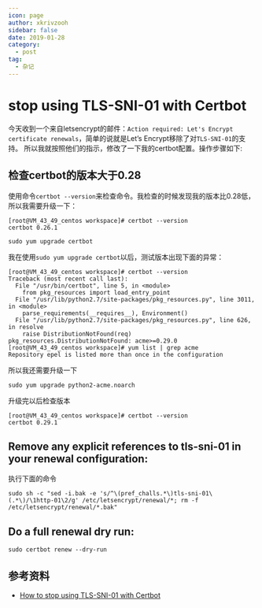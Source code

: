```yaml
---
icon: page
author: xkrivzooh
sidebar: false
date: 2019-01-28
category:
  - post
tag:
  - 杂记
---
```


# stop using TLS-SNI-01 with Certbot

今天收到一个来自letsencrypt的邮件：`Action required: Let's Encrypt certificate renewals`，简单的说就是Let’s Encrypt移除了对`TLS-SNI-01`的支持。
所以我就按照他们的指示，修改了一下我的certbot配置。操作步骤如下:

## 检查certbot的版本大于0.28

使用命令`certbot --version`来检查命令。我检查的时候发现我的版本比0.28低，所以我需要升级一下：

```shell
[root@VM_43_49_centos workspace]# certbot --version
certbot 0.26.1

sudo yum upgrade certbot
```

我在使用`sudo yum upgrade certbot`以后，测试版本出现下面的异常：

```shell
[root@VM_43_49_centos workspace]# certbot --version
Traceback (most recent call last):
  File "/usr/bin/certbot", line 5, in <module>
    from pkg_resources import load_entry_point
  File "/usr/lib/python2.7/site-packages/pkg_resources.py", line 3011, in <module>
    parse_requirements(__requires__), Environment()
  File "/usr/lib/python2.7/site-packages/pkg_resources.py", line 626, in resolve
    raise DistributionNotFound(req)
pkg_resources.DistributionNotFound: acme>=0.29.0
[root@VM_43_49_centos workspace]# yum list | grep acme
Repository epel is listed more than once in the configuration
```

所以我还需要升级一下
```shell
sudo yum upgrade python2-acme.noarch
```

升级完以后检查版本
```shell
[root@VM_43_49_centos workspace]# certbot --version
certbot 0.29.1
```

## Remove any explicit references to tls-sni-01 in your renewal configuration:

执行下面的命令

```shell
sudo sh -c "sed -i.bak -e 's/^\(pref_challs.*\)tls-sni-01\(.*\)/\1http-01\2/g' /etc/letsencrypt/renewal/*; rm -f /etc/letsencrypt/renewal/*.bak"
```

## Do a full renewal dry run:

```shell
sudo certbot renew --dry-run
```

## 参考资料

- [How to stop using TLS-SNI-01 with Certbot](https://community.letsencrypt.org/t/how-to-stop-using-tls-sni-01-with-certbot/83210)

<!-- @include: ../scaffolds/post_footer.md -->
